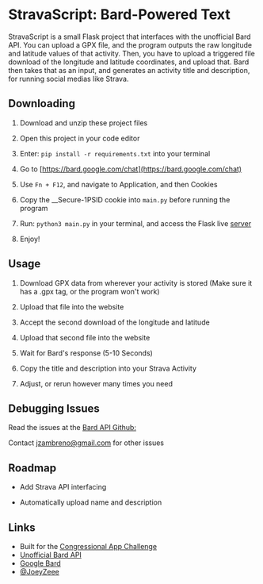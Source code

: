 # StravaScript: Bard-Powered Text

StravaScript is a small Flask project that interfaces with the unofficial Bard API. You can upload a GPX file, and the program outputs the raw longitude and latitude values of that activity. Then, you have to upload a triggered file download of the longitude and latitude coordinates, and upload that. Bard then takes that as an input, and generates an activity title and description, for running social medias like Strava.

## Downloading

1. Download and unzip these project files
   
2. Open this project in your code editor
   
3. Enter: `pip install -r requirements.txt` into your terminal

4. Go to [https://bard.google.com/chat](https://bard.google.com/chat)

5. Use `Fn + F12`, and navigate to Application, and then Cookies

6. Copy the __Secure-1PSID cookie into `main.py` before running the program

7. Run: `python3 main.py` in your terminal, and access the Flask live [server](http://127.0.0.1:5000/)

8. Enjoy!

## Usage

1. Download GPX data from wherever your activity is stored (Make sure it has a .gpx tag, or the program won't work)
   
2. Upload that file into the website

3. Accept the second download of the longitude and latitude

4. Upload that second file into the website

5. Wait for Bard's response (5-10 Seconds)
   
6. Copy the title and description into your Strava Activity

7. Adjust, or rerun however many times you need

## Debugging Issues

Read the issues at the [Bard API Github:](https://github.com/dsdanielpark/Bard-API/issues)

Contact [jzambreno@gmail.com](jzambreno@gmail.com) for other issues
  
## Roadmap

- Add Strava API interfacing

- Automatically upload name and description

## Links

- Built for the [Congressional App Challenge](https://www.congressionalappchallenge.us/students/#prizes)
- [Unofficial Bard API](https://github.com/dsdanielpark/Bard-API/tree/alpha-release)
- [Google Bard](https://bard.google.com/chat/)
- [@JoeyZeee](https://www.github.com/joeyzeee)

